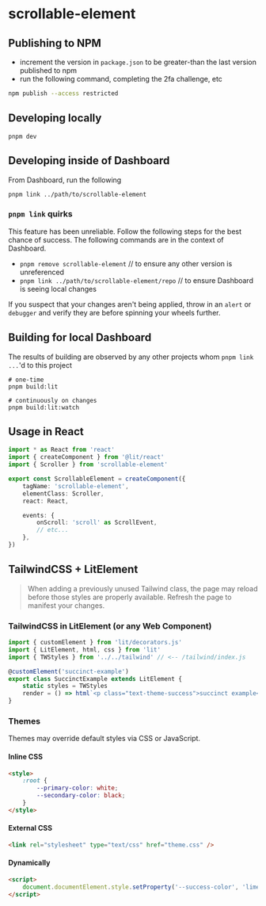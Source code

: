 # scrollable-element

## Publishing to NPM

-   increment the version in `package.json` to be greater-than the last version published to npm
-   run the following command, completing the 2fa challenge, etc

```sh
npm publish --access restricted
```

## Developing locally

```
pnpm dev
```

## Developing inside of Dashboard

From Dashboard, run the following

```
pnpm link ../path/to/scrollable-element
```

### `pnpm link` quirks

This feature has been unreliable. Follow the following steps for the best chance of success. The following commands are in the context of Dashboard.

-   `pnpm remove scrollable-element` // to ensure any other version is unreferenced
-   `pnpm link ../path/to/scrollable-element/repo` // to ensure Dashboard is seeing local changes

If you suspect that your changes aren't being applied, throw in an `alert` or `debugger` and verify they are before spinning your wheels further.

## Building for local Dashboard

The results of building are observed by any other projects whom `pnpm link ...`'d to this project

```
# one-time
pnpm build:lit

# continuously on changes
pnpm build:lit:watch
```

## Usage in React

```ts
import * as React from 'react'
import { createComponent } from '@lit/react'
import { Scroller } from 'scrollable-element'

export const ScrollableElement = createComponent({
    tagName: 'scrollable-element',
    elementClass: Scroller,
    react: React,

    events: {
        onScroll: 'scroll' as ScrollEvent,
        // etc...
    },
})
```

## TailwindCSS + LitElement

> When adding a previously unused Tailwind class, the page may reload before those styles are properly available. Refresh the page to manifest your changes.

### TailwindCSS in LitElement (or any Web Component)

```ts
import { customElement } from 'lit/decorators.js'
import { LitElement, html, css } from 'lit'
import { TWStyles } from '../../tailwind' // <-- /tailwind/index.js

@customElement('succinct-example')
export class SuccinctExample extends LitElement {
    static styles = TWStyles
    render = () => html`<p class="text-theme-success">succinct example</p>`
}
```

### Themes

Themes may override default styles via CSS or JavaScript.

#### Inline CSS

```html
<style>
    :root {
        --primary-color: white;
        --secondary-color: black;
    }
</style>
```

#### External CSS

```html
<link rel="stylesheet" type="text/css" href="theme.css" />
```

#### Dynamically

```html
<script>
    document.documentElement.style.setProperty('--success-color', 'lime')
</script>
```
